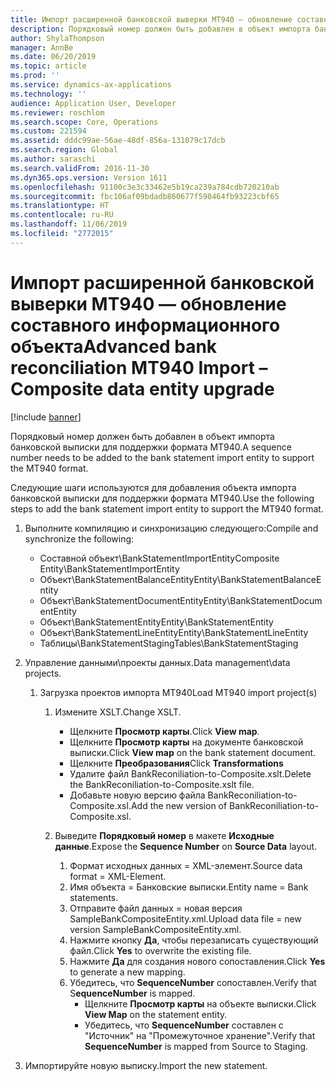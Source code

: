 ```yaml
---
title: Импорт расширенной банковской выверки MT940 — обновление составного информационного объекта
description: Порядковый номер должен быть добавлен в объект импорта банковской выписки для поддержки формата MT940.
author: ShylaThompson
manager: AnnBe
ms.date: 06/20/2019
ms.topic: article
ms.prod: ''
ms.service: dynamics-ax-applications
ms.technology: ''
audience: Application User, Developer
ms.reviewer: roschlom
ms.search.scope: Core, Operations
ms.custom: 221594
ms.assetid: dddc99ae-56ae-48df-856a-131079c17dcb
ms.search.region: Global
ms.author: saraschi
ms.search.validFrom: 2016-11-30
ms.dyn365.ops.version: Version 1611
ms.openlocfilehash: 91100c3e3c33462e5b19ca239a784cdb720210ab
ms.sourcegitcommit: fbc106af09bdadb860677f590464fb93223cbf65
ms.translationtype: HT
ms.contentlocale: ru-RU
ms.lasthandoff: 11/06/2019
ms.locfileid: "2772015"
---
```

# <a name="advanced-bank-reconciliation-mt940-import--composite-data-entity-upgrade"></a><span data-ttu-id="2884b-103">Импорт расширенной банковской выверки MT940 — обновление составного информационного объекта</span><span class="sxs-lookup"><span data-stu-id="2884b-103">Advanced bank reconciliation MT940 Import – Composite data entity upgrade</span></span>

[!include [banner](../includes/banner.md)]

<span data-ttu-id="2884b-104">Порядковый номер должен быть добавлен в объект импорта банковской выписки для поддержки формата MT940.</span><span class="sxs-lookup"><span data-stu-id="2884b-104">A sequence number needs to be added to the bank statement import entity to support the MT940 format.</span></span> 

<span data-ttu-id="2884b-105">Следующие шаги используются для добавления объекта импорта банковской выписки для поддержки формата MT940.</span><span class="sxs-lookup"><span data-stu-id="2884b-105">Use the following steps to add the bank statement import entity to support the MT940 format.</span></span>

1.  <span data-ttu-id="2884b-106">Выполните компиляцию и синхронизацию следующего:</span><span class="sxs-lookup"><span data-stu-id="2884b-106">Compile and synchronize the following:</span></span>
    -   <span data-ttu-id="2884b-107">Составной объект\\BankStatementImportEntity</span><span class="sxs-lookup"><span data-stu-id="2884b-107">Composite Entity\\BankStatementImportEntity</span></span>
    -   <span data-ttu-id="2884b-108">Объект\\BankStatementBalanceEntity</span><span class="sxs-lookup"><span data-stu-id="2884b-108">Entity\\BankStatementBalanceEntity</span></span>
    -   <span data-ttu-id="2884b-109">Объект\\BankStatementDocumentEntity</span><span class="sxs-lookup"><span data-stu-id="2884b-109">Entity\\BankStatementDocumentEntity</span></span>
    -   <span data-ttu-id="2884b-110">Объект\\BankStatementEntity</span><span class="sxs-lookup"><span data-stu-id="2884b-110">Entity\\BankStatementEntity</span></span>
    -   <span data-ttu-id="2884b-111">Объект\\BankStatementLineEntity</span><span class="sxs-lookup"><span data-stu-id="2884b-111">Entity\\BankStatementLineEntity</span></span>
    -   <span data-ttu-id="2884b-112">Таблицы\\BankStatementStaging</span><span class="sxs-lookup"><span data-stu-id="2884b-112">Tables\\BankStatementStaging</span></span>

2.  <span data-ttu-id="2884b-113">Управление данными\\проекты данных.</span><span class="sxs-lookup"><span data-stu-id="2884b-113">Data management\\data projects.</span></span>
    1.  <span data-ttu-id="2884b-114">Загрузка проектов импорта MT940</span><span class="sxs-lookup"><span data-stu-id="2884b-114">Load MT940 import project(s)</span></span>
        1.  <span data-ttu-id="2884b-115">Измените XSLT.</span><span class="sxs-lookup"><span data-stu-id="2884b-115">Change XSLT.</span></span>
            -   <span data-ttu-id="2884b-116">Щелкните **Просмотр карты**.</span><span class="sxs-lookup"><span data-stu-id="2884b-116">Click **View map**.</span></span>
            -   <span data-ttu-id="2884b-117">Щелкните **Просмотр карты** на документе банковской выписки.</span><span class="sxs-lookup"><span data-stu-id="2884b-117">Click **View map** on the bank statement document.</span></span>
            -   <span data-ttu-id="2884b-118">Щелкните **Преобразования**</span><span class="sxs-lookup"><span data-stu-id="2884b-118">Click **Transformations**</span></span>
            -   <span data-ttu-id="2884b-119">Удалите файл BankReconiliation-to-Composite.xslt.</span><span class="sxs-lookup"><span data-stu-id="2884b-119">Delete the BankReconiliation-to-Composite.xslt file.</span></span>
            -   <span data-ttu-id="2884b-120">Добавьте новую версию файла BankReconiliation-to-Composite.xsl.</span><span class="sxs-lookup"><span data-stu-id="2884b-120">Add the new version of BankReconiliation-to-Composite.xsl.</span></span>

        2.  <span data-ttu-id="2884b-121">Выведите **Порядковый номер** в макете **Исходные данные**.</span><span class="sxs-lookup"><span data-stu-id="2884b-121">Expose the **Sequence Number** on **Source Data** layout.</span></span>
            1.  <span data-ttu-id="2884b-122">Формат исходных данных = XML-элемент.</span><span class="sxs-lookup"><span data-stu-id="2884b-122">Source data format = XML-Element.</span></span>
            2.  <span data-ttu-id="2884b-123">Имя объекта = Банковские выписки.</span><span class="sxs-lookup"><span data-stu-id="2884b-123">Entity name = Bank statements.</span></span>
            3.  <span data-ttu-id="2884b-124">Отправите файл данных = новая версия SampleBankCompositeEntity.xml.</span><span class="sxs-lookup"><span data-stu-id="2884b-124">Upload data file = new version SampleBankCompositeEntity.xml.</span></span>
            4.  <span data-ttu-id="2884b-125">Нажмите кнопку **Да**, чтобы перезаписать существующий файл.</span><span class="sxs-lookup"><span data-stu-id="2884b-125">Click **Yes** to overwrite the existing file.</span></span>
            5.  <span data-ttu-id="2884b-126">Нажмите **Да** для создания нового сопоставления.</span><span class="sxs-lookup"><span data-stu-id="2884b-126">Click **Yes** to generate a new mapping.</span></span>
            6.  <span data-ttu-id="2884b-127">Убедитесь, что **SequenceNumber** сопоставлен.</span><span class="sxs-lookup"><span data-stu-id="2884b-127">Verify that S**equenceNumber** is mapped.</span></span>
                -   <span data-ttu-id="2884b-128">Щелкните **Просмотр карты** на объекте выписки.</span><span class="sxs-lookup"><span data-stu-id="2884b-128">Click **View Map** on the statement entity.</span></span>
                -   <span data-ttu-id="2884b-129">Убедитесь, что **SequenceNumber** составлен с "Источник" на "Промежуточное хранение".</span><span class="sxs-lookup"><span data-stu-id="2884b-129">Verify that **SequenceNumber** is mapped from Source to Staging.</span></span>

3.  <span data-ttu-id="2884b-130">Импортируйте новую выписку.</span><span class="sxs-lookup"><span data-stu-id="2884b-130">Import the new statement.</span></span>




